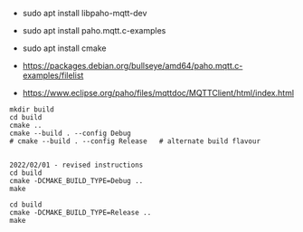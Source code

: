 
* sudo apt install libpaho-mqtt-dev
* sudo apt install paho.mqtt.c-examples
* sudo apt install cmake

* https://packages.debian.org/bullseye/amd64/paho.mqtt.c-examples/filelist
* https://www.eclipse.org/paho/files/mqttdoc/MQTTClient/html/index.html

```
mkdir build
cd build
cmake ..
cmake --build . --config Debug
# cmake --build . --config Release   # alternate build flavour


2022/02/01 - revised instructions
cd build
cmake -DCMAKE_BUILD_TYPE=Debug ..
make

cd build
cmake -DCMAKE_BUILD_TYPE=Release ..
make
